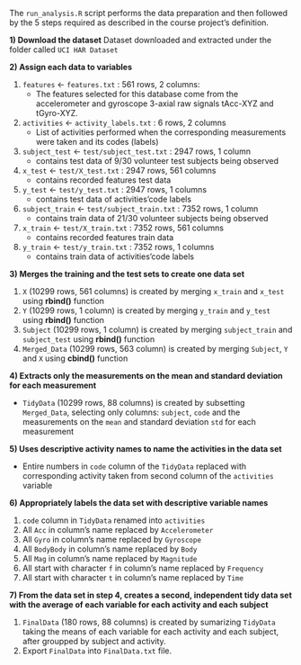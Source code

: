 The `run_analysis.R` script performs the data preparation and then followed by the 5 steps required as described in the course project’s definition.

**1) Download the dataset**
    Dataset downloaded and extracted under the folder called `UCI HAR Dataset`
    
**2) Assign each data to variables**
1. `features` <- `features.txt` : 561 rows, 2 columns:
   - The features selected for this database come from the accelerometer and gyroscope 3-axial raw signals tAcc-XYZ and tGyro-XYZ.
2. `activities` <- `activity_labels.txt` : 6 rows, 2 columns
   - List of activities performed when the corresponding measurements were taken and its codes (labels)
3. `subject_test` <- `test/subject_test.txt` : 2947 rows, 1 column
   - contains test data of 9/30 volunteer test subjects being observed
4. `x_test` <- `test/X_test.txt` : 2947 rows, 561 columns
   - contains recorded features test data
5. `y_test` <- `test/y_test.txt` : 2947 rows, 1 columns
   - contains test data of activities’code labels
6. `subject_train` <- `test/subject_train.txt` : 7352 rows, 1 column
   - contains train data of 21/30 volunteer subjects being observed
7. `x_train` <- `test/X_train.txt` : 7352 rows, 561 columns
   - contains recorded features train data
8. `y_train` <- `test/y_train.txt` : 7352 rows, 1 columns
   - contains train data of activities’code labels
          
**3) Merges the training and the test sets to create one data set**
1. `X` (10299 rows, 561 columns) is created by merging `x_train` and `x_test` using **rbind()** function
2. `Y` (10299 rows, 1 column) is created by merging `y_train` and `y_test` using **rbind()** function
3. `Subject` (10299 rows, 1 column) is created by merging `subject_train` and `subject_test` using **rbind()** function
4. `Merged_Data` (10299 rows, 563 column) is created by merging `Subject`, `Y` and `X` using **cbind()** function
    
**4) Extracts only the measurements on the mean and standard deviation for each measurement**
* `TidyData` (10299 rows, 88 columns) is created by subsetting `Merged_Data`, selecting only columns:  `subject`, `code` and the measurements on the `mean` and standard deviation `std` for each measurement
    
**5) Uses descriptive activity names to name the activities in the data set**
* Entire numbers in `code` column of the `TidyData` replaced with corresponding activity taken from second column of the `activities`  variable
    
**6) Appropriately labels the data set with descriptive variable names**
 1. `code` column in `TidyData` renamed into `activities`
 2. All `Acc` in column’s name replaced by `Accelerometer`
 3. All `Gyro` in column’s name replaced by `Gyroscope`
 4. All `BodyBody` in column’s name replaced by `Body`
 5. All `Mag` in column’s name replaced by `Magnitude`
 6. All start with character `f` in column’s name replaced by `Frequency`
 7. All start with character `t` in column’s name replaced by `Time`
   
**7) From the data set in step 4, creates a second, independent tidy data set with the average of each variable for each activity and each subject**   
1. `FinalData` (180 rows, 88 columns) is created by sumarizing `TidyData` taking the means of each variable for each activity and each subject, after groupped by subject and      activity.
2. Export `FinalData` into `FinalData.txt` file.
